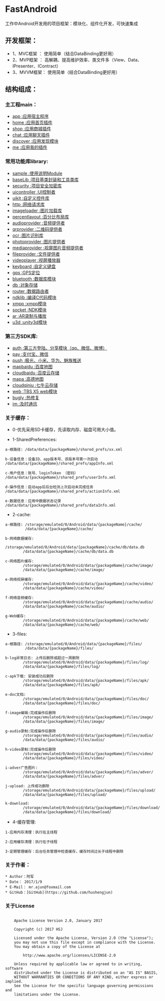# FastAndroid
工作中Android开发用的项目框架：模块化、组件化开发，可快速集成

## 开发框架：
* 1、MVC框架 ： 使用简单（结合DataBinding更好用）
* 2、MVP框架 ： 高解耦、提高维护效率、类文件多（View、Data、IPresenter、IContract）
* 3、MVVM框架： 使用简单（结合DataBinding更好用）

## 结构组成：
### 主工程main：
  * [app            :应用宿主程序](/main/App/App_README.md)
  * [home           :应用首页插件](/main/home/Home_README.md)
  * [shop           :应用商城插件](/main/shop/Shop_README.md)
  * [chat           :应用聊天插件](/main/chat/Chat_README.md)
  * [discover       :应用发现模块](/main/discover/Discover_README.md)
  * [me             :应用我的插件](/main/me/Me_README.md)
 
### 常用功能库library:
  * [sample         :使用说明Module](/library/sample/Sample_README.md)
  * [baseLib        :项目基类封装和工具类库](/library/baselib/BaseLib_README.md)
  * [security    :项目安全加密库](/library/security/SECURITY_README.md)
  * [uicontroller   :UI控制者](/library/uicontroller/UIController_README.md)
  * [uikit          :自定义控件库](/library/uikit/UIKit_README.md)
  * [http           :网络请求库](/library/http/Http_README.md)
  * [imageloader    :图片加载库](/library/imageloader/ImageLoader_README.md)
  * [percentlayout  :百分比布局库](/library/percentlayout/PercentLayout_README.md)
  * [audioprovider  :音频提供者](/library/audioprovider/AudioProvider_README.md)
  * [qrprovider     :二维码提供者](/library/qrprovider/QRProvider_README.md)
  * [ocr            :图片识别库](/library/ocr/OCR_README.md)
  * [photoprovider  :图片提供者](/library/photoprovider/PhotoProvider_README.md)
  * [mediaprovider  :视屏图片音频提供者](/library/mediaprovider/MediaProvider_README.md)
  * [fileprovider   :文件提供者](/library/fileprovider/FileProvider_README.md)
  * [videoplayer    :视屏播放器](/library/videoplayer/VideoPlayer_README.md)
  * [keyboard       :自定义键盘](/library/keyboard/Keyboard_README.md)
  * [gps            :GPS定位](/library/gps/GPS_README.md)
  * [bluetooth      :数据库模块](/library/bluetooth/BlueTooth_README.md)
  * [db             :对象存储](/library/db/db_readme.md)
  * [router         :数据路由者](/library/router/Router_README.md)
  * [ndklib         :编译C代码模块](/library/ndklib/NdkLib_README.md)
  * [xmpp           :xmpp模块](/library/xmpp/XMPP_README.md)
  * [socket         :NDK模块](/library/socket/Socket_README.md)
  * [ar             :AR录制与播放](/library/ar/AR_README.md)
  * [u3d            :unity3d模块](/library/u3d/U3D_README.md)
  
### 第三方SDK库:
  * [auth           :第三方登陆、分享模块（qq、微信、微博）](/sdk/auth/Auth_README.md)
  * [pay            :支付宝、微信](/sdk/pay/Pay_README.md)
  * [push           :极光、小米、华为、魅族推送](/sdk/push/Push_README.md)
  * [mapbaidu       :百度地图](/sdk/mapbaidu/MapBaidu_README.md)
  * [cloudbaidu     :百度云存储](/sdk/cloudbaidu/CloudBaidu_README.md)
  * [mapa           :高德地图](/sdk/mapa/AMap_README.md)
  * [cloudqiniu     :七牛云存储](/sdk/cloudqiniu/CloudQiNiu_README.md)
  * [web            :TBS X5 web模块](/sdk/web/Web_README.md)
  * [bugly          :热修复](/sdk/bugly/Bugly_README.md)
  * [im             :及时通讯](/sdk/im/IM_README.md)

### 关于缓存：
* 0-优先采用SD卡缓存，先读取内存、磁盘可用大小值。

* 1-SharedPreferences:
```
a-根路径: /data/data/{packageName}/shared_prefs/xx.xml

b-设备信息：设备ID、app版本号、该版本号第一次启动 /data/data/{packageName}/shared_prefs/appInfo.xml

c-用户信息：账号、loginToken （密码）          /data/data/{packageName}/shared_prefs/userInfo.xml

d-操作信息：启动app后后台检测上次启动未完成任务   /data/data/{packageName}/shared_prefs/actionInfo.xml

e-数据信息：应用中数据状态记录                 /data/data/{packageName}/shared_prefs/dataInfo.xml
```

* 2-cache:
```
a-根路径: /storage/emulated/0/Android/data/{packageName}/cache/
         /data/data/{packageName}/cache/
        
b-网络数据缓存:
        /storage/emulated/0/Android/data/{packageName}/cache/db/data.db
        /data/data/{packageName}/cache/db/data.db
        
c-网络图片缓存:
        /storage/emulated/0/Android/data/{packageName}/cache/image/
        /data/data/{packageName}/cache/image/

e-网络视屏缓存:
        /storage/emulated/0/Android/data/{packageName}/cache/video/
        /data/data/{packageName}/cache/video/
    
f-网络音频缓存:
        /storage/emulated/0/Android/data/{packageName}/cache/audio/
        /data/data/{packageName}/cache/audio/
        
g-Web缓存:
        /storage/emulated/0/Android/data/{packageName}/cache/web/
        /data/data/{packageName}/cache/web/
```

* 3-files:
```
a-根路径: /storage/emulated/0/Android/data/{packageName}/files/
         /data/data/{packageName}/files/
        
b-log异常日志: 上传后删除或超过一周删除
        /storage/emulated/0/Android/data/{packageName}/files/log/
        /data/data/{packageName}/files/log/
        
c-apk下载: 安装成功后删除
        /storage/emulated/0/Android/data/{packageName}/files/apk/
        /data/data/{packageName}/files/apk/
        
e-doc文档: 
        /storage/emulated/0/Android/data/{packageName}/files/doc/
        /data/data/{packageName}/files/doc/
        
f-image编辑:完成操作后删除
        /storage/emulated/0/Android/data/{packageName}/files/image/
        /data/data/{packageName}/files/image/
        
g-audio录制:完成操作后删除
        /storage/emulated/0/Android/data/{packageName}/files/audio/
        /data/data/{packageName}/files/audio/
        
h-video录制:完成操作后删除
        /storage/emulated/0/Android/data/{packageName}/files/video/
        /data/data/{packageName}/files/video/
        
i-adver广告图片:
        /storage/emulated/0/Android/data/{packageName}/files/adver/
        /data/data/{packageName}/files/adver/
        
j-upload: 上传成功删除
        /storage/emulated/0/Android/data/{packageName}/files/upload/
        /data/data/{packageName}/files/upload/
        
k-download:
        /storage/emulated/0/Android/data/{packageName}/files/download/
        /data/data/{packageName}/files/download/
```

* 4-缓存管理:
```
1-应用内存清理：执行在主线程

2-应用缓存清理：执行在子线程

3-定期管理缓存：后台任务管理中检查缓存，缓存时间过长子线程中删除
```

### 关于作者：
```
* Author：阿军
* Date： 2017/1/9
* E-Mail： mr.ajun@foxmail.com
* GitHub：[GitHub](https://github.com/hushengjun)
```

### 关于License
```text

    Apache License Version 2.0, January 2017
    
    Copyright (c) 2017 HSJ
    
    Licensed under the Apache License, Version 2.0 (the "License");
    you may not use this file except in compliance with the License.
    You may obtain a copy of the License at
    
        http://www.apache.org/licenses/LICENSE-2.0
    
    Unless required by applicable law or agreed to in writing, software
    distributed under the License is distributed on an "AS IS" BASIS,
    WITHOUT WARRANTIES OR CONDITIONS OF ANY KIND, either express or implied.
    See the License for the specific language governing permissions and
    limitations under the License.

```